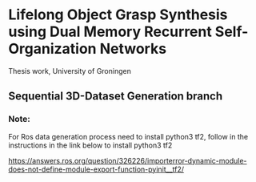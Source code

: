 # Lifelong Object Grasp Synthesis using Dual Memory Recurrent Self-Organization Networks
Thesis work, University of Groningen

## Sequential 3D-Dataset Generation branch 
### Note: 
For Ros data generation process need to install python3 tf2, follow in the instructions in the link below to install python3 tf2

https://answers.ros.org/question/326226/importerror-dynamic-module-does-not-define-module-export-function-pyinit__tf2/
